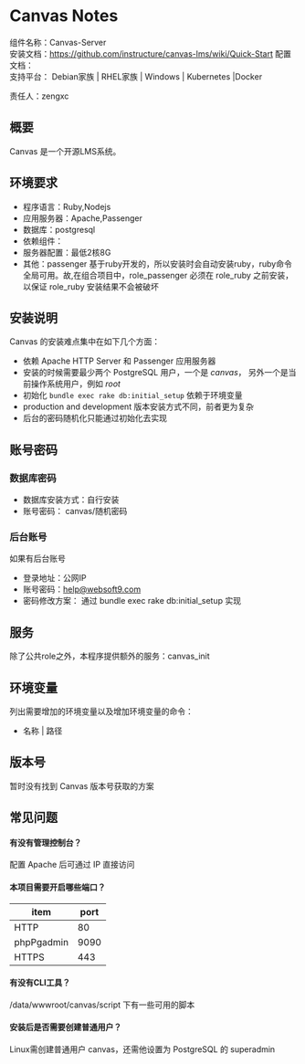 # Canvas Notes

组件名称：Canvas-Server  
安装文档：https://github.com/instructure/canvas-lms/wiki/Quick-Start
配置文档：  
支持平台： Debian家族 | RHEL家族 | Windows | Kubernetes |Docker  

责任人：zengxc

## 概要

Canvas 是一个开源LMS系统。


## 环境要求

* 程序语言：Ruby,Nodejs
* 应用服务器：Apache,Passenger
* 数据库：postgresql
* 依赖组件：
* 服务器配置：最低2核8G
* 其他：passenger 基于ruby开发的，所以安装时会自动安装ruby，ruby命令全局可用。故,在组合项目中，role_passenger 必须在 role_ruby 之前安装，以保证 role_ruby 安装结果不会被破坏

## 安装说明

Canvas 的安装难点集中在如下几个方面：

* 依赖 Apache HTTP Server 和 Passenger 应用服务器
* 安装的时候需要最少两个 PostgreSQL 用户，一个是 *canvas*， 另外一个是当前操作系统用户，例如 *root*
* 初始化 `bundle exec rake db:initial_setup` 依赖于环境变量
* production and development 版本安装方式不同，前者更为复杂
* 后台的密码随机化只能通过初始化去实现


## 账号密码

### 数据库密码

* 数据库安装方式：自行安装
* 账号密码： canvas/随机密码

### 后台账号

如果有后台账号

* 登录地址：公网IP
* 账号密码：help@websoft9.com
* 密码修改方案： 通过 bundle exec rake db:initial_setup 实现


## 服务

除了公共role之外，本程序提供额外的服务：canvas_init

## 环境变量

列出需要增加的环境变量以及增加环境变量的命令：

* 名称 | 路径

## 版本号

暂时没有找到 Canvas 版本号获取的方案

## 常见问题

#### 有没有管理控制台？

配置 Apache 后可通过 IP 直接访问 

#### 本项目需要开启哪些端口？

| item      | port  |
| --------- | ----- |
| HTTP |   80  |
| phpPgadmin| 9090 |
| HTTPS   |  443  |

#### 有没有CLI工具？

/data/wwwroot/canvas/script 下有一些可用的脚本

#### 安装后是否需要创建普通用户？

Linux需创建普通用户 canvas，还需他设置为 PostgreSQL 的 superadmin 

